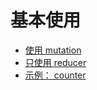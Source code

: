 # 基本使用

- [使用 mutation](mutation.md)
- [只使用 reducer](only-reducer.md)
- [示例： counter](counter-example.md)

